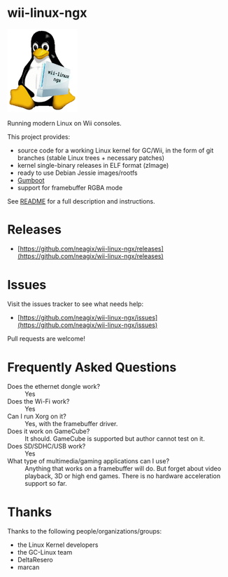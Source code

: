 # wii-linux-ngx

<a href="https://neagix.github.io/wii-linux-ngx/"><img alt="Tux + Wii" src="wii-linux-ngx-logo.png" width="160" title="wii-linux-ngx" /></a>

Running modern Linux on Wii consoles.

This project provides:
* source code for a working Linux kernel for GC/Wii, in the form of git branches (stable Linux trees + necessary patches)
* kernel single-binary releases in ELF format (zImage)
* ready to use Debian Jessie images/rootfs
* [Gumboot](https://github.com/neagix/wii-linux-ngx/blob/master/docs/gumboot.md)
* support for framebuffer RGBA mode

See [README](https://github.com/neagix/wii-linux-ngx/tree/master) for a full description and instructions.

# Releases

* [https://github.com/neagix/wii-linux-ngx/releases](https://github.com/neagix/wii-linux-ngx/releases)

# Issues

Visit the issues tracker to see what needs help:
* [https://github.com/neagix/wii-linux-ngx/issues](https://github.com/neagix/wii-linux-ngx/issues)

Pull requests are welcome!

# Frequently Asked Questions

<dl>
<dt>Does the ethernet dongle work?</dt>
<dd>Yes</dd>
<dt>Does the Wi-Fi work?</dt>
<dd>Yes</dd>
<dt>Can I run Xorg on it?</dt>
<dd>Yes, with the framebuffer driver.</dd>
<dt>Does it work on GameCube?</dt>
<dd>It should. GameCube is supported but author cannot test on it.</dd>
<dt>Does SD/SDHC/USB work?</dt>
<dd>Yes</dd>
<dt>What type of multimedia/gaming applications can I use?</dt>
<dd>Anything that works on a framebuffer will do. But forget about video playback, 3D or high end games. There is no hardware acceleration support so far.</dd>
</dl>

# Thanks

Thanks to the following people/organizations/groups:
* the Linux Kernel developers
* the GC-Linux team
* DeltaResero
* marcan
